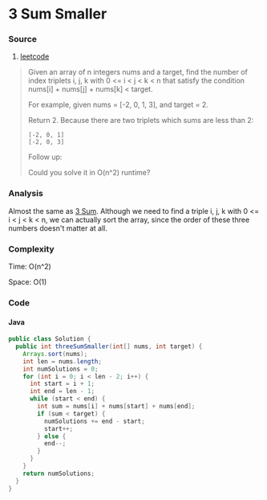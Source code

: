 # 3 Sum Smaller
### Source
1. [leetcode](https://leetcode.com/problems/3sum-smaller/)

> Given an array of n integers nums and a target, find the number of index triplets i, j, k with 0 <= i < j < k < n that satisfy the condition nums[i] + nums[j] + nums[k] < target.
> 
> For example, given nums = [-2, 0, 1, 3], and target = 2.
>
> Return 2. Because there are two triplets which sums are less than 2:
>
>     [-2, 0, 1]
>     [-2, 0, 3]
>
> Follow up:
>
> Could you solve it in O(n^2) runtime?

### Analysis
Almost the same as [3 Sum](3_sum.md). Although we need to find a triple i, j, k with 0 <= i < j < k < n, we can actually sort the array, since the order of these three numbers doesn't matter at all. 

### Complexity
Time: O(n^2)

Space: O(1)

### Code
#### Java
```java
public class Solution {
  public int threeSumSmaller(int[] nums, int target) {
    Arrays.sort(nums);
    int len = nums.length;
    int numSolutions = 0;
    for (int i = 0; i < len - 2; i++) {
      int start = i + 1;
      int end = len - 1;
      while (start < end) {
        int sum = nums[i] + nums[start] + nums[end];
        if (sum < target) {
          numSolutions += end - start;
          start++;
        } else {
          end--;
        }
      }
    }
    return numSolutions;
  }
}
```
